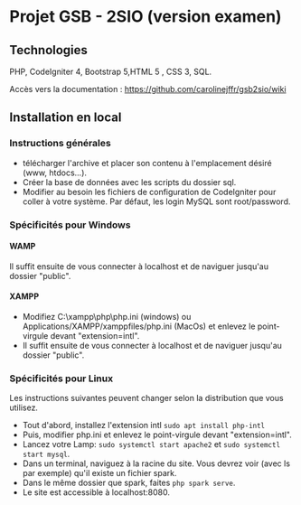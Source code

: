 # Projet GSB - 2SIO (version examen)
## Technologies
PHP, CodeIgniter 4, Bootstrap 5,HTML 5 , CSS 3, SQL.

Accès vers la documentation : 
https://github.com/carolinejffr/gsb2sio/wiki

## Installation en local
### Instructions générales
* télécharger l'archive et placer son contenu à l'emplacement désiré (www, htdocs...).
* Créer la base de données avec les scripts du dossier sql.
* Modifier au besoin les fichiers de configuration de CodeIgniter pour coller à votre système. Par défaut, les login MySQL sont root/password.
### Spécificités pour Windows
#### WAMP
Il suffit ensuite de vous connecter à localhost et de naviguer jusqu'au dossier "public".
#### XAMPP
* Modifiez C:\xampp\php\php.ini (windows) ou Applications/XAMPP/xamppfiles/php.ini (MacOs) et enlevez le point-virgule devant "extension=intl".
* Il suffit ensuite de vous connecter à localhost et de naviguer jusqu'au dossier "public".
### Spécificités pour Linux
Les instructions suivantes peuvent changer selon la distribution que vous utilisez.
* Tout d'abord, installez l'extension intl `sudo apt install php-intl`
* Puis, modifier php.ini et enlevez le point-virgule devant "extension=intl".
* Lancez votre Lamp: `sudo systemctl start apache2` et `sudo systemctl start mysql`.
* Dans un terminal, naviguez à la racine du site. Vous devrez voir (avec ls par exemple) qu'il existe un fichier spark.
* Dans le même dossier que spark, faites `php spark serve`.
* Le site est accessible à localhost:8080.
